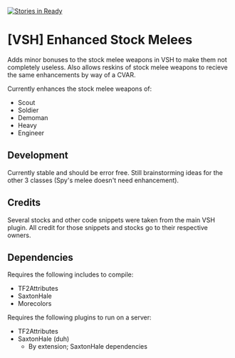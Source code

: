 [![Stories in Ready](https://badge.waffle.io/Starblaster64/VSH-enhanced-stock-melees.png?label=ready&title=Ready)](https://waffle.io/Starblaster64/VSH-enhanced-stock-melees)
# [VSH] Enhanced Stock Melees
Adds minor bonuses to the stock melee weapons in VSH to make them not completely useless. Also allows reskins of stock melee weapons to recieve the same enhancements by way of a CVAR.

Currently enhances the stock melee weapons of:
* Scout
* Soldier
* Demoman
* Heavy
* Engineer

## Development
Currently stable and should be error free. Still brainstorming ideas for the other 3 classes (Spy's melee doesn't need enhancement).

## Credits
Several stocks and other code snippets were taken from the main VSH plugin. All credit for those snippets and stocks go to their respective owners.

## Dependencies
Requires the following includes to compile:
* TF2Attributes
* SaxtonHale
* Morecolors

Requires the following plugins to run on a server:
* TF2Attributes
* SaxtonHale (duh)
  * By extension; SaxtonHale dependencies
